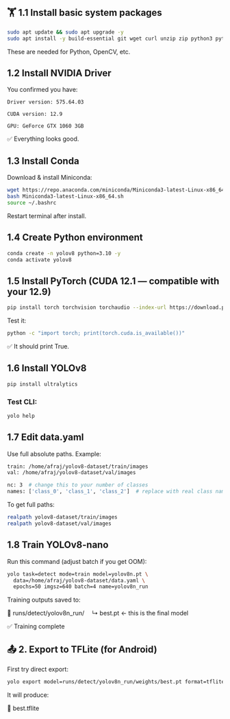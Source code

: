 

##  🏋️ 1.1 Install basic system packages

```bash
sudo apt update && sudo apt upgrade -y
sudo apt install -y build-essential git wget curl unzip zip python3 python3-pip python3-venv libglib2.0-0
```
These are needed for Python, OpenCV, etc.

## 1.2 Install NVIDIA Driver
You confirmed you have:

    Driver version: 575.64.03

    CUDA version: 12.9

    GPU: GeForce GTX 1060 3GB

✅ Everything looks good.

## 1.3 Install Conda

Download & install Miniconda:
```bash
wget https://repo.anaconda.com/miniconda/Miniconda3-latest-Linux-x86_64.sh
bash Miniconda3-latest-Linux-x86_64.sh
source ~/.bashrc
```
Restart terminal after install.

## 1.4 Create Python environment
```bash
conda create -n yolov8 python=3.10 -y
conda activate yolov8
```

## 1.5 Install PyTorch (CUDA 12.1 — compatible with your 12.9)
```bash
pip install torch torchvision torchaudio --index-url https://download.pytorch.org/whl/cu121
```
Test it:
```bash
python -c "import torch; print(torch.cuda.is_available())"
```
✅ It should print True.

## 1.6 Install YOLOv8
```bash
pip install ultralytics
```
### Test CLI:
```bash
yolo help
```

## 1.7 Edit data.yaml

Use full absolute paths. Example:
```bash
train: /home/afraj/yolov8-dataset/train/images
val: /home/afraj/yolov8-dataset/val/images

nc: 3  # change this to your number of classes
names: ['class_0', 'class_1', 'class_2']  # replace with real class names
```
To get full paths:
```bash
realpath yolov8-dataset/train/images
realpath yolov8-dataset/val/images
```

## 1.8 Train YOLOv8-nano

Run this command (adjust batch if you get OOM):
```bash
yolo task=detect mode=train model=yolov8n.pt \
  data=/home/afraj/yolov8-dataset/data.yaml \
  epochs=50 imgsz=640 batch=4 name=yolov8n_run
```
Training outputs saved to:

📁 runs/detect/yolov8n_run/
  ↳ best.pt ← this is the final model
  
✅ Training complete


## 📤 2. Export to TFLite (for Android)

First try direct export:
```bash
yolo export model=runs/detect/yolov8n_run/weights/best.pt format=tflite
```
It will produce:

📄 best.tflite
